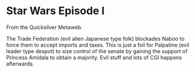 
# Star Wars Episode I

From the Quicksilver Metaweb.

The Trade Federation (evil alien Japanese type folk) blockades Naboo to force them to accept imports and taxes. This is just a foil for Palpatine (evil leader type despot) to size control of the senate by gaining the support of Princess Amidala to obtain a majority. Evil stuff and lots of CGI happens afterwards.
